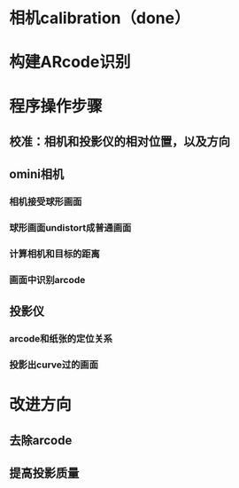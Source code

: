 # 相机calibration（done）

# 构建ARcode识别

# 程序操作步骤
## 校准：相机和投影仪的相对位置，以及方向

## omini相机
### 相机接受球形画面
### 球形画面undistort成普通画面
### 计算相机和目标的距离
### 画面中识别arcode

## 投影仪
### arcode和纸张的定位关系
### 投影出curve过的画面

# 改进方向
## 去除arcode
## 提高投影质量